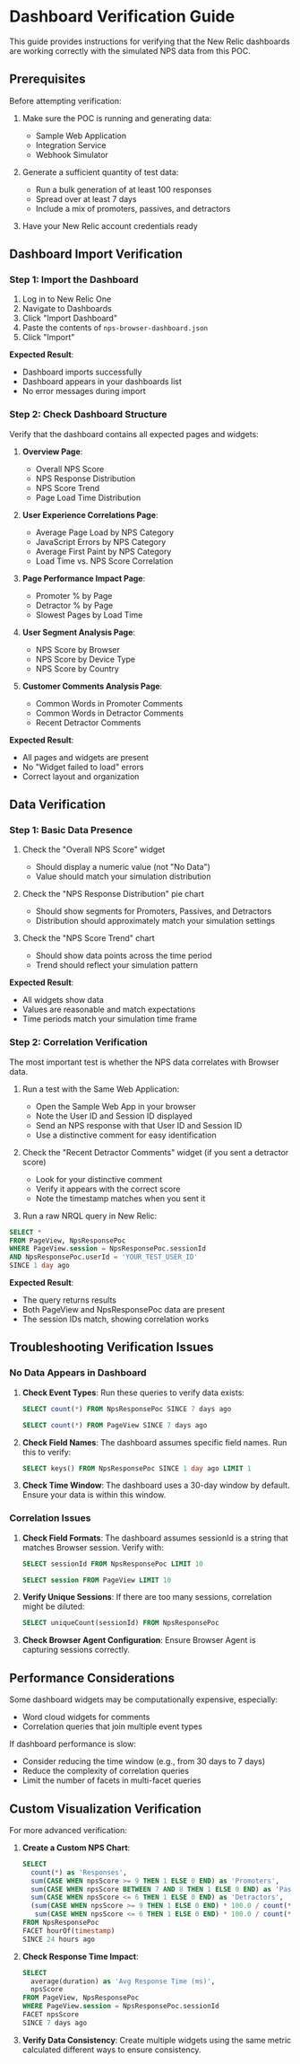 # Dashboard Verification Guide

This guide provides instructions for verifying that the New Relic dashboards are working correctly with the simulated NPS data from this POC.

## Prerequisites

Before attempting verification:

1. Make sure the POC is running and generating data:
   - Sample Web Application
   - Integration Service
   - Webhook Simulator

2. Generate a sufficient quantity of test data:
   - Run a bulk generation of at least 100 responses
   - Spread over at least 7 days
   - Include a mix of promoters, passives, and detractors

3. Have your New Relic account credentials ready

## Dashboard Import Verification

### Step 1: Import the Dashboard

1. Log in to New Relic One
2. Navigate to Dashboards
3. Click "Import Dashboard"
4. Paste the contents of `nps-browser-dashboard.json`
5. Click "Import"

**Expected Result**:
- Dashboard imports successfully
- Dashboard appears in your dashboards list
- No error messages during import

### Step 2: Check Dashboard Structure

Verify that the dashboard contains all expected pages and widgets:

1. **Overview Page**:
   - Overall NPS Score
   - NPS Response Distribution
   - NPS Score Trend
   - Page Load Time Distribution

2. **User Experience Correlations Page**:
   - Average Page Load by NPS Category
   - JavaScript Errors by NPS Category
   - Average First Paint by NPS Category
   - Load Time vs. NPS Score Correlation

3. **Page Performance Impact Page**:
   - Promoter % by Page
   - Detractor % by Page
   - Slowest Pages by Load Time

4. **User Segment Analysis Page**:
   - NPS Score by Browser
   - NPS Score by Device Type
   - NPS Score by Country

5. **Customer Comments Analysis Page**:
   - Common Words in Promoter Comments
   - Common Words in Detractor Comments
   - Recent Detractor Comments

**Expected Result**:
- All pages and widgets are present
- No "Widget failed to load" errors
- Correct layout and organization

## Data Verification

### Step 1: Basic Data Presence

1. Check the "Overall NPS Score" widget
   - Should display a numeric value (not "No Data")
   - Value should match your simulation distribution

2. Check the "NPS Response Distribution" pie chart
   - Should show segments for Promoters, Passives, and Detractors
   - Distribution should approximately match your simulation settings

3. Check the "NPS Score Trend" chart
   - Should show data points across the time period
   - Trend should reflect your simulation pattern

**Expected Result**:
- All widgets show data
- Values are reasonable and match expectations
- Time periods match your simulation time frame

### Step 2: Correlation Verification

The most important test is whether the NPS data correlates with Browser data.

1. Run a test with the Same Web Application:
   - Open the Sample Web App in your browser
   - Note the User ID and Session ID displayed
   - Send an NPS response with that User ID and Session ID
   - Use a distinctive comment for easy identification

2. Check the "Recent Detractor Comments" widget (if you sent a detractor score)
   - Look for your distinctive comment
   - Verify it appears with the correct score
   - Note the timestamp matches when you sent it

3. Run a raw NRQL query in New Relic:
```sql
SELECT *
FROM PageView, NpsResponsePoc
WHERE PageView.session = NpsResponsePoc.sessionId
AND NpsResponsePoc.userId = 'YOUR_TEST_USER_ID'
SINCE 1 day ago
```

**Expected Result**:
- The query returns results
- Both PageView and NpsResponsePoc data are present
- The session IDs match, showing correlation works

## Troubleshooting Verification Issues

### No Data Appears in Dashboard

1. **Check Event Types**:
   Run these queries to verify data exists:
   ```sql
   SELECT count(*) FROM NpsResponsePoc SINCE 7 days ago
   ```
   ```sql
   SELECT count(*) FROM PageView SINCE 7 days ago
   ```

2. **Check Field Names**:
   The dashboard assumes specific field names. Run this to verify:
   ```sql
   SELECT keys() FROM NpsResponsePoc SINCE 1 day ago LIMIT 1
   ```

3. **Check Time Window**:
   The dashboard uses a 30-day window by default. Ensure your data is within this window.

### Correlation Issues

1. **Check Field Formats**:
   The dashboard assumes sessionId is a string that matches Browser session. Verify with:
   ```sql
   SELECT sessionId FROM NpsResponsePoc LIMIT 10
   ```
   ```sql
   SELECT session FROM PageView LIMIT 10
   ```

2. **Verify Unique Sessions**:
   If there are too many sessions, correlation might be diluted:
   ```sql
   SELECT uniqueCount(sessionId) FROM NpsResponsePoc
   ```

3. **Check Browser Agent Configuration**:
   Ensure Browser Agent is capturing sessions correctly.

## Performance Considerations

Some dashboard widgets may be computationally expensive, especially:
- Word cloud widgets for comments
- Correlation queries that join multiple event types

If dashboard performance is slow:
- Consider reducing the time window (e.g., from 30 days to 7 days)
- Reduce the complexity of correlation queries
- Limit the number of facets in multi-facet queries

## Custom Visualization Verification

For more advanced verification:

1. **Create a Custom NPS Chart**:
   ```sql
   SELECT 
     count(*) as 'Responses',
     sum(CASE WHEN npsScore >= 9 THEN 1 ELSE 0 END) as 'Promoters',
     sum(CASE WHEN npsScore BETWEEN 7 AND 8 THEN 1 ELSE 0 END) as 'Passives',
     sum(CASE WHEN npsScore <= 6 THEN 1 ELSE 0 END) as 'Detractors',
     (sum(CASE WHEN npsScore >= 9 THEN 1 ELSE 0 END) * 100.0 / count(*) - 
      sum(CASE WHEN npsScore <= 6 THEN 1 ELSE 0 END) * 100.0 / count(*)) as 'NPS Score'
   FROM NpsResponsePoc 
   FACET hourOf(timestamp) 
   SINCE 24 hours ago
   ```

2. **Check Response Time Impact**:
   ```sql
   SELECT 
     average(duration) as 'Avg Response Time (ms)',
     npsScore
   FROM PageView, NpsResponsePoc
   WHERE PageView.session = NpsResponsePoc.sessionId
   FACET npsScore
   SINCE 7 days ago
   ```

3. **Verify Data Consistency**:
   Create multiple widgets using the same metric calculated different ways to ensure consistency.